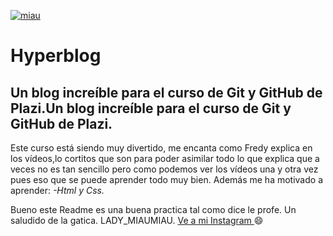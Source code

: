 [![miau](https://www.bing.com/images/create/a-cat-using-a-computer/1-663de0045acb4c68b21c2e7a6c56e007?id=oMdry8gayPhmsx1fs2sZbg%3d%3d&view=detailv2&idpp=genimg&idpclose=1&thId=OIG3.xcLaF1Fvn0Xew4lMFSOs&FORM=SYDBIC "miau")](https://www.bing.com/images/create/a-cat-using-a-computer/1-663de0045acb4c68b21c2e7a6c56e007?id=oMdry8gayPhmsx1fs2sZbg%3d%3d&view=detailv2&idpp=genimg&idpclose=1&thId=OIG3.xcLaF1Fvn0Xew4lMFSOs&FORM=SYDBIC "miau")
# Hyperblog
## Un blog increíble para el curso de Git y GitHub de Plazi.Un blog increíble para el curso de Git y GitHub de Plazi.
Este curso está siendo muy divertido, me encanta como Fredy explica en los vídeos,lo cortitos que son para poder asimilar todo lo que explica que a veces no es tan sencillo pero como podemos ver los vídeos una y otra vez pues eso que se puede aprender todo muy bien.
Además me ha motivado a aprender:
*-Html y Css.*
 
 Bueno este Readme es una buena practica tal como dice le profe.
 Un saludido de la gatica.
 LADY_MIAUMIAU.
 [Ve a mi Instagram ](https://www.instagram.com/lady_miaumiau/ "instagram de la gatita")
 :smile:
